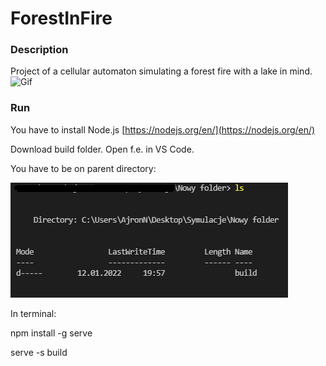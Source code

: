 # ForestInFire

### Description

Project of a cellular automaton simulating a forest fire with a lake in mind.
![Gif](fire1.gif)

### Run

You have to install Node.js [https://nodejs.org/en/](https://nodejs.org/en/)

Download build folder. Open f.e. in VS Code.

You have to be on parent directory:

![Screenshot](screenshot.png)

In terminal:

npm install -g serve

serve -s build

